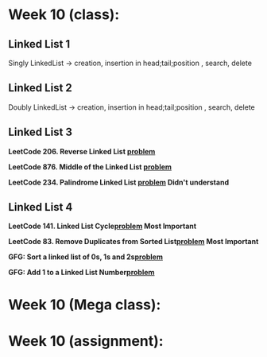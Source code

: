 # Week 10 (class):

## Linked List 1

Singly LinkedList -> creation, insertion in head;tail;position , search, delete

## Linked List 2

Doubly LinkedList -> creation, insertion in head;tail;position , search, delete

## Linked List 3

**LeetCode 206. Reverse Linked List [problem](https://leetcode.com/problems/reverse-linked-list/)**

**LeetCode 876. Middle of the Linked List [problem](https://leetcode.com/problems/middle-of-the-linked-list/)**

**LeetCode 234. Palindrome Linked List [problem](https://leetcode.com/problems/palindrome-linked-list/) Didn't understand**

## Linked List 4

**LeetCode 141. Linked List Cycle[problem](https://leetcode.com/problems/linked-list-cycle/) Most Important**

**LeetCode 83. Remove Duplicates from Sorted List[problem](https://leetcode.com/problems/remove-duplicates-from-sorted-list/) Most Important**

**GFG: Sort a linked list of 0s, 1s and 2s[problem](https://www.geeksforgeeks.org/problems/given-a-linked-list-of-0s-1s-and-2s-sort-it/1)**

**GFG: Add 1 to a Linked List Number[problem](https://www.geeksforgeeks.org/problems/add-1-to-a-number-represented-as-linked-list/1)**

# Week 10 (Mega class):

# Week 10 (assignment):
